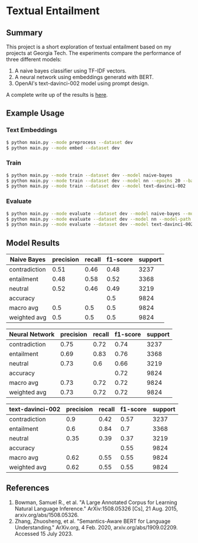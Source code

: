 # Textual Entailment

## Summary

This project is a short exploration of textual entailment based on my projects at Georgia Tech. The experiments compare the performance of three different models:
1. A naive bayes classifier using TF-IDF vectors.
2. A neural network using embeddings generatd with BERT.
3. OpenAI's text-davinci-002 model using prompt design.

A complete write up of the results is [here]().

## Example Usage

### Text Embeddings

```sh
$ python main.py --mode preprocess --dataset dev
$ python main.py --mode embed --dataset dev
```

### Train
```sh
$ python main.py --mode train --dataset dev --model naive-bayes
$ python main.py --mode train --dataset dev --model nn --epochs 20 --batch-size 64 --learning-rate 0.001
$ python main.py --mode train --dataset dev --model text-davinci-002
```

### Evaluate
```sh
$ python main.py --mode evaluate --dataset dev --model naive-bayes --model-path 'path/to/saved_model.pkl'
$ python main.py --mode evaluate --dataset dev --model nn --model-path 'path/to/saved_model.pkl'
$ python main.py --mode evaluate --dataset dev --model text-davinci-002
```

## Model Results

| Naive Bayes   | precision | recall | f1-score | support |
| ------------- | --------- | ------ | -------- | ------- |
| contradiction | 0.51      | 0.46   | 0.48     | 3237    |
| entailment    | 0.48      | 0.58   | 0.52     | 3368    |
| neutral       | 0.52      | 0.46   | 0.49     | 3219    |
| accuracy      |           |        | 0.5      | 9824    |
| macro avg     | 0.5       | 0.5    | 0.5      | 9824    |
| weighted avg  | 0.5       | 0.5    | 0.5      | 9824    |

| Neural Network | precision | recall | f1-score | support |
| -------------- | --------- | ------ | -------- | ------- |
| contradiction  | 0.75      | 0.72   | 0.74     | 3237    |
| entailment     | 0.69      | 0.83   | 0.76     | 3368    |
| neutral        | 0.73      | 0.6    | 0.66     | 3219    |
| accuracy       |           |        | 0.72     | 9824    |
| macro avg      | 0.73      | 0.72   | 0.72     | 9824    |
| weighted avg   | 0.73      | 0.72   | 0.72     | 9824    |

| text-davinci-002 | precision | recall | f1-score | support |
| ---------------- | --------- | ------ | -------- | ------- |
| contradiction    | 0.9       | 0.42   | 0.57     | 3237    |
| entailment       | 0.6       | 0.84   | 0.7      | 3368    |
| neutral          | 0.35      | 0.39   | 0.37     | 3219    |
| accuracy         |           |        | 0.55     | 9824    |
| macro avg        | 0.62      | 0.55   | 0.55     | 9824    |
| weighted avg     | 0.62      | 0.55   | 0.55     | 9824    |

## References
1. Bowman, Samuel R., et al. "A Large Annotated Corpus for Learning Natural Language Inference." ArXiv:1508.05326 [Cs], 21 Aug. 2015, arxiv.org/abs/1508.05326.
2. Zhang, Zhuosheng, et al. "Semantics-Aware BERT for Language Understanding." ArXiv.org, 4 Feb. 2020, arxiv.org/abs/1909.02209. Accessed 15 July 2023.
